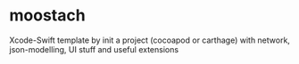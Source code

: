# moostach
Xcode-Swift template by init a project (cocoapod or carthage) with network, json-modelling, UI stuff and useful extensions
